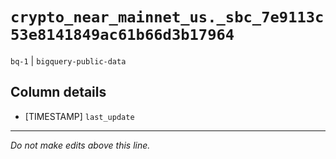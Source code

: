 # `crypto_near_mainnet_us._sbc_7e9113c53e8141849ac61b66d3b17964`
`bq-1` | `bigquery-public-data`

## Column details
* [TIMESTAMP] `last_update`

-------------------------------------------------------------------------------
*Do not make edits above this line.*
